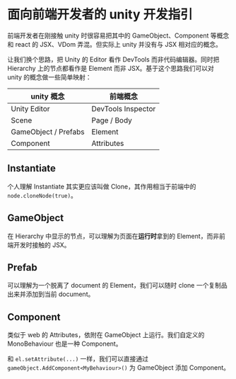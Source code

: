# 面向前端开发者的 unity 开发指引

前端开发者在刚接触 unity 时很容易把其中的 GameObject、Component 等概念和 react 的 JSX、VDom 弄混。但实际上 unity 并没有与 JSX 相对应的概念。

让我们换个思路，把 Unity 的 Editor 看作 DevTools 而非代码编辑器。同时把 Hierarchy 上的节点都看作是 Element 而非 JSX。基于这个思路我们可以对 unity 的概念做一些简单映射：

| unity 概念 | 前端概念 |
| --- | --- |
| Unity Editor | DevTools Inspector |
| Scene | Page / Body |
| GameObject / Prefabs | Element |
| Component | Attributes |

## Instantiate

个人理解 Instantiate 其实更应该叫做 Clone，其作用相当于前端中的 `node.cloneNode(true)`。

## GameObject

在 Hierarchy 中显示的节点，可以理解为页面在**运行时**拿到的 Element，而非前端开发时接触的 JSX。

## Prefab

可以理解为一个脱离了 document 的 Element，我们可以随时 clone 一个复制品出来并添加到当前 document。

## Component

类似于 web 的 Attributes，依附在 GameObject 上运行。我们自定义的 MonoBehaviour 也是一种 Component。

和 `el.setAttribute(...)` 一样，我们可以直接通过 `gameObject.AddComponent<MyBehaviour>()` 为 GameObject 添加 Component。
